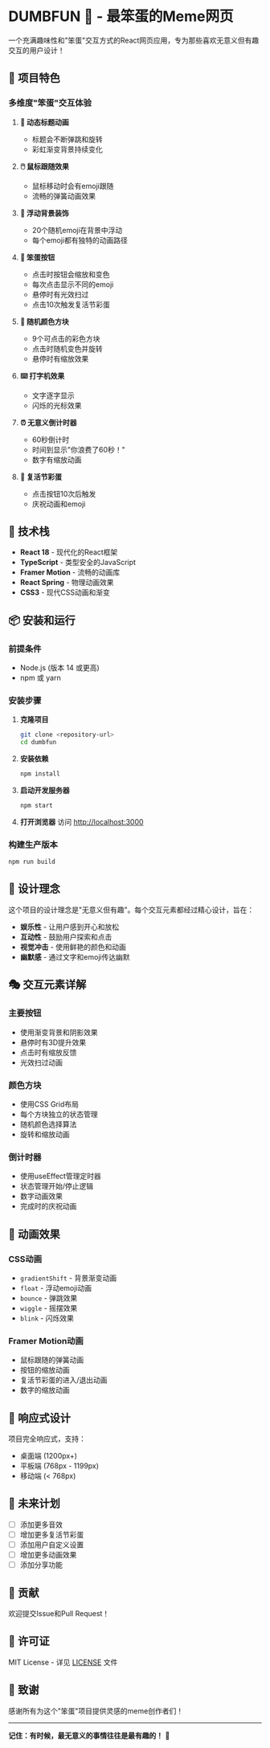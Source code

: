 # DUMBFUN 🤪 - 最笨蛋的Meme网页

一个充满趣味性和"笨蛋"交互方式的React网页应用，专为那些喜欢无意义但有趣交互的用户设计！

## 🎯 项目特色

### 多维度"笨蛋"交互体验

1. **🤪 动态标题动画**
   - 标题会不断弹跳和旋转
   - 彩虹渐变背景持续变化

2. **🖱️ 鼠标跟随效果**
   - 鼠标移动时会有emoji跟随
   - 流畅的弹簧动画效果

3. **🎨 浮动背景装饰**
   - 20个随机emoji在背景中浮动
   - 每个emoji都有独特的动画路径

4. **🔘 笨蛋按钮**
   - 点击时按钮会缩放和变色
   - 每次点击显示不同的emoji
   - 悬停时有光效扫过
   - 点击10次触发复活节彩蛋

5. **🎲 随机颜色方块**
   - 9个可点击的彩色方块
   - 点击时随机变色并旋转
   - 悬停时有缩放效果

6. **⌨️ 打字机效果**
   - 文字逐字显示
   - 闪烁的光标效果

7. **⏰ 无意义倒计时器**
   - 60秒倒计时
   - 时间到显示"你浪费了60秒！"
   - 数字有缩放动画

8. **🎉 复活节彩蛋**
   - 点击按钮10次后触发
   - 庆祝动画和emoji

## 🚀 技术栈

- **React 18** - 现代化的React框架
- **TypeScript** - 类型安全的JavaScript
- **Framer Motion** - 流畅的动画库
- **React Spring** - 物理动画效果
- **CSS3** - 现代CSS动画和渐变

## 📦 安装和运行

### 前提条件
- Node.js (版本 14 或更高)
- npm 或 yarn

### 安装步骤

1. **克隆项目**
   ```bash
   git clone <repository-url>
   cd dumbfun
   ```

2. **安装依赖**
   ```bash
   npm install
   ```

3. **启动开发服务器**
   ```bash
   npm start
   ```

4. **打开浏览器**
   访问 [http://localhost:3000](http://localhost:3000)

### 构建生产版本
```bash
npm run build
```

## 🎨 设计理念

这个项目的设计理念是"无意义但有趣"。每个交互元素都经过精心设计，旨在：

- **娱乐性** - 让用户感到开心和放松
- **互动性** - 鼓励用户探索和点击
- **视觉冲击** - 使用鲜艳的颜色和动画
- **幽默感** - 通过文字和emoji传达幽默

## 🎭 交互元素详解

### 主要按钮
- 使用渐变背景和阴影效果
- 悬停时有3D提升效果
- 点击时有缩放反馈
- 光效扫过动画

### 颜色方块
- 使用CSS Grid布局
- 每个方块独立的状态管理
- 随机颜色选择算法
- 旋转和缩放动画

### 倒计时器
- 使用useEffect管理定时器
- 状态管理开始/停止逻辑
- 数字动画效果
- 完成时的庆祝动画

## 🎪 动画效果

### CSS动画
- `gradientShift` - 背景渐变动画
- `float` - 浮动emoji动画
- `bounce` - 弹跳效果
- `wiggle` - 摇摆效果
- `blink` - 闪烁效果

### Framer Motion动画
- 鼠标跟随的弹簧动画
- 按钮的缩放动画
- 复活节彩蛋的进入/退出动画
- 数字的缩放动画

## 📱 响应式设计

项目完全响应式，支持：
- 桌面端 (1200px+)
- 平板端 (768px - 1199px)
- 移动端 (< 768px)

## 🎯 未来计划

- [ ] 添加更多音效
- [ ] 增加更多复活节彩蛋
- [ ] 添加用户自定义设置
- [ ] 增加更多动画效果
- [ ] 添加分享功能

## 🤝 贡献

欢迎提交Issue和Pull Request！

## 📄 许可证

MIT License - 详见 [LICENSE](LICENSE) 文件

## 🙏 致谢

感谢所有为这个"笨蛋"项目提供灵感的meme创作者们！

---

**记住：有时候，最无意义的事情往往是最有趣的！** 🤪
